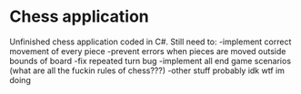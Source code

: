 # Chess application
Unfinished chess application coded in C#. Still need to:
-implement correct movement of every piece
-prevent errors when pieces are moved outside bounds of board
-fix repeated turn bug
-implement all end game scenarios (what are all the fuckin rules of chess???)
-other stuff probably idk wtf im doing
